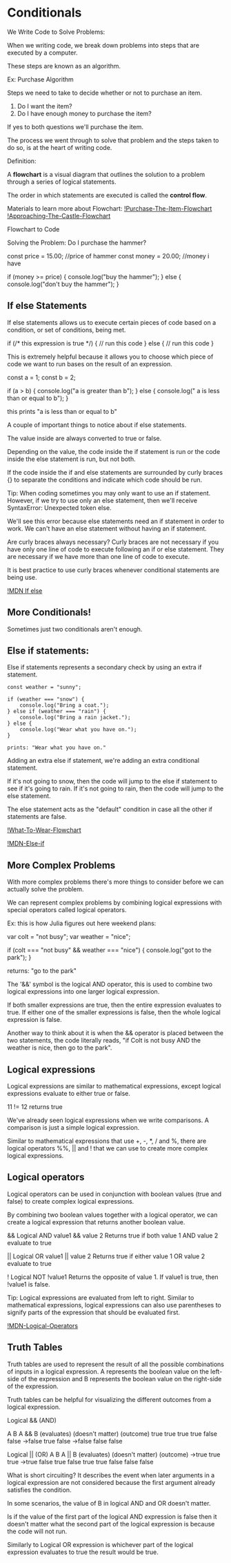 # Conditionals

We Write Code to Solve Problems:

When we writing code, we break down problems into steps that are executed by a computer. 

These steps are known as an algorithm.

Ex: Purchase Algorithm

Steps we need to take to decide whether or not to purchase an item. 

1. Do I want the item?
2. Do I have enough money to purchase the item?

If yes to both questions we'll purchase the item. 

The process we went through to solve that problem and the steps taken to do so, is at the heart of writing code. 

Definition:

A **flowchart** is a visual diagram that outlines the solution to a problem through a series of logical statements. 

The order in which statements are executed is called the **control flow**.

Materials to learn more about Flowchart:
[!Purchase-The-Item-Flowchart](https://video.udacity-data.com/topher/2017/January/586e9791_purchase-the-item-flowchart/purchase-the-item-flowchart.jpg)
[!Approaching-The-Castle-Flowchart](https://video.udacity-data.com/topher/2017/January/586e979e_approaching-the-castle-flowchart/approaching-the-castle-flowchart.jpg)

Flowchart to Code

Solving the Problem: Do I purchase the hammer?

const price = 15.00; //price of hammer
const money = 20.00; //money i have

if (money >= price) {
    console.log("buy the hammer");
} else {
    console.log("don't buy the hammer");
}

## If else Statements

If else statements allows us to execute certain pieces of code based on a condition, or set of conditions, being met. 

if (/* this expression is true */) {
   // run this code 
} else {
    // run this code
}

This is extremely helpful because it allows you to choose which piece of code we want to run bases on the result of an expression.

const a = 1;
const b = 2;

if (a > b) {
    console.log("a is greater than b");
} else {
    console.log(" a is less than or equal to b");
}

this prints "a is less than or equal to b"

A couple of important things to notice about if else statements. 

The value inside are always converted to true or false. 

Depending on the value, the code inside the if statement is run or the code inside the else statement is run, but not both. 

If the code inside the if and else statements are surrounded by curly braces {} to separate the conditions and indicate which code should be run. 

Tip: When coding sometimes you may only want to use an if statement. However, if we try to use only an else statement, then we'll receive SyntaxError: Unexpected token else. 

We'll see this error because else statements need an if statement in order to work. We can't have an else statement without having an if statement. 

Are curly braces always necessary?
Curly braces are not necessary if you have only one line of code to execute following an if or else statement. They are necessary if we have more than one line of code to execute. 

It is best practice to use curly braces whenever conditional statements are being use. 

[!MDN If else](https://developer.mozilla.org/en-US/docs/Web/JavaScript/Reference/Statements/if...else)

## More Conditionals!

Sometimes just two conditionals aren't enough.

## Else if statements:
Else if statements represents a secondary check by using an extra if statement. 

```
const weather = "sunny";

if (weather === "snow") {
    console.log("Bring a coat.");
} else if (weather === "rain") {
    console.log("Bring a rain jacket.");
} else {
    console.log("Wear what you have on.");
}

prints: "Wear what you have on."
```

Adding an extra else if statement, we're adding an extra conditional statement. 

If it's not going to snow, then the code will jump to the else if statement to see if it's going to rain. If it's not going to rain, then the code will jump to the else statement. 

The else statement acts as the "default" condition in case all the other if statements are false.

[!What-To-Wear-Flowchart](https://video.udacity-data.com/topher/2017/January/586e9836_what-to-wear-flowchart/what-to-wear-flowchart.jpeg)

[!MDN-Else-if](https://developer.mozilla.org/en-US/docs/Web/JavaScript/Reference/Statements/if...else#description)

## More Complex Problems

With more complex problems there's more things to consider before we can actually solve the problem. 

We can represent complex problems by combining logical expressions with special operators called logical operators. 

Ex: this is how Julia figures out here weekend plans:

var colt = "not busy";
var weather = "nice";

if (colt === "not busy" && weather === "nice") {
    console.log("got to the park");
}

returns: "go to the park"

The '&&' symbol is the logical AND operator, this is used to combine two logical expressions into one larger logical expression.

If both smaller expressions are true, then the entire expression evaluates to true. If either one of the smaller expressions is false, then the whole logical expression is false.

Another way to think about it is when the && operator is placed between the two statements, the code literally reads, "if Colt is not busy AND the weather is nice, then go to the park".

## Logical expressions

Logical expressions are similar to mathematical expressions, except logical expressions evaluate to either true or false.

11 != 12
returns true

We've already seen logical expressions when we write comparisons. A comparison is just a simple logical expression. 

Similar to mathematical expressions that use +, -, *, / and %, there are logical operators %%, || and ! that we can use to create more complex logical expressions. 

## Logical operators

Logical operators can be used in conjunction with boolean values (true and false) to create complex logical expressions. 

By combining two boolean values together with a logical operator, we can create a logical expression that returns another boolean value. 

&&      Logical AND         value1 && value 2       Returns true if both value 1 AND value 2 evaluate to true

||      Logical OR          value1 || value 2       Returns true if either value 1 OR value 2 evaluate to true

!       Logical NOT         !value1         Returns the opposite of value 1. If value1 is true, then !value1 is false.

Tip: Logical expressions are evaluated from left to right. Similar to mathematical expressions, logical expressions can also use parentheses to signify parts of the expression that should be evaluated first.

[!MDN-Logical-Operators](https://developer.mozilla.org/en-US/docs/Web/JavaScript/Guide/Expressions_and_Operators#logical_operators)

## Truth Tables

Truth tables are used to represent the result of all the possible combinations of inputs in a logical expression. A represents the boolean value on the left-side of the expression and B represents the boolean value on the right-side of the expression. 

Truth tables can be helpful for visualizing the different outcomes from a logical expression. 

Logical && (AND)

A                    B                      A && B
(evaluates)         (doesn't matter)        (outcome)
true                true                       true
true                false                      false
->false               true                       false
->false               false                      false


Logical || (OR)
A                    B                      A || B
(evaluates)         (doesn't matter)        (outcome)
->true                true                       true
->true                false                      true
false               true                       true
false               false                      false



What is short circuiting?
It describes the event when later arguments in a logical expression are not considered because the first argument already satisfies the condition.

In some scenarios, the value of B in logical AND and OR doesn't matter.

Is if the value of the first part of the logical AND expression is false then it doesn't matter what the second part of the logical expression is because the code will not run. 

Similarly to Logical OR expression is whichever part of the logical expression evaluates to true the result would be true.

